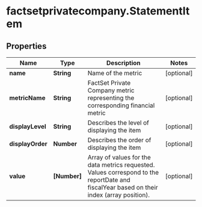 # factsetprivatecompany.StatementItem

## Properties

Name | Type | Description | Notes
------------ | ------------- | ------------- | -------------
**name** | **String** | Name of the metric | [optional] 
**metricName** | **String** | FactSet Private Company metric representing the corresponding financial metric | [optional] 
**displayLevel** | **String** | Describes the level of displaying the item | [optional] 
**displayOrder** | **Number** | Describes the order of displaying the item | [optional] 
**value** | **[Number]** | Array of values for the data metrics requested. Values correspond to the reportDate and fiscalYear based on their index (array position). | [optional] 


